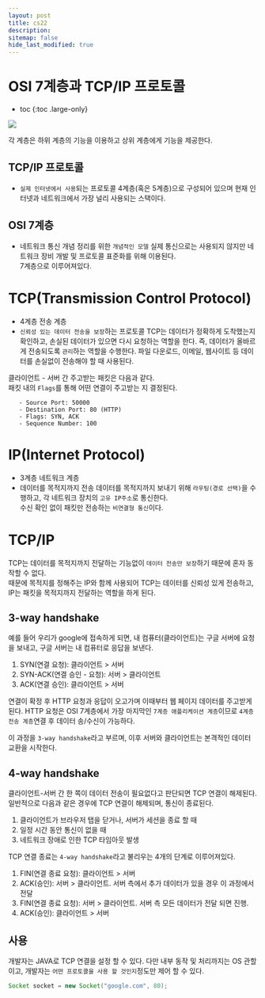 ```yaml
---
layout: post
title: cs22
description:
sitemap: false
hide_last_modified: true
---
```

# OSI 7계층과 TCP/IP 프로토콜

* toc
{:toc .large-only}

![](https://velog.velcdn.com/images/moonblue/post/0ca8f354-9b9f-41fc-80cd-ec5730cd9e2d/image.png)

각 계층은 하위 계층의 기능을 이용하고 상위 계층에게 기능을 제공한다.

## TCP/IP 프로토콜

- `실제 인터넷에서 사용`되는 프로토콜
4계층(혹은 5계층)으로 구성되어 있으며 현재 인터넷과 네트워크에서 가장 널리 사용되는 스택이다.

## OSI 7계층

- 네트워크 통신 개념 정리를 위한 `개념적인 모델`
실제 통신으로는 사용되지 않지만 네트워크 장비 개발 및 프로토콜 표준화를 위해 이용된다.  
7계층으로 이루어져있다.

# TCP(Transmission Control Protocol)

- 4계층 전송 계층
- `신뢰성 있는 데이터 전송을 보장`하는 프로토콜
TCP는 데이터가 정확하게 도착했는지 확인하고, 손실된 데이터가 있으면 다시 요청하는 역할을 한다. 즉, 데이터가 올바르게 전송되도록 `관리`하는 역할을 수행한다.
파일 다운로드, 이메일, 웹사이트 등 데이터를 손실없이 전송해야 할 때 사용된다.  

클라이언트 - 서버 간 주고받는 패킷은 다음과 같다.  
패킷 내의 `Flags`를 통해 어떤 연결이 주고받는 지 결정된다.  

```
   - Source Port: 50000
   - Destination Port: 80 (HTTP)
   - Flags: SYN, ACK
   - Sequence Number: 100
```

# IP(Internet Protocol)

- 3계층 네트워크 계층
- 데이터를 목적지까지 전송
데이터를 목적지까지 보내기 위해 `라우팅(경로 선택)`을 수행하고, 각 네트워크 장치의 `고유 IP주소`로 통신한다.  
수신 확인 없이 패킷만 전송하는 `비연결형 통신`이다.

# TCP/IP

TCP는 데이터를 목적지까지 전달하는 기능없이 `데이터 전송만 보장`하기 때문에 혼자 동작할 수 없다.  
때문에 목적지를 정해주는 IP와 함께 사용되어 TCP는 데이터를 신뢰성 있게 전송하고, IP는 패킷을 목적지까지 전달하는 역할을 하게 된다.

## 3-way handshake

예를 들어 우리가 google에 접속하게 되면, 내 컴퓨터(클라이언트)는 구글 서버에 요청을 보내고, 구글 서버는 내 컴퓨터로 응답을 보낸다.

1. SYN(연결 요청): 클라이언트 > 서버
2. SYN-ACK(연결 승인 - 요청): 서버 > 클라이언트
3. ACK(연결 승인): 클라이언트 > 서버

연결이 확정 후 HTTP 요청과 응답이 오고가며 이때부터 웹 페이지 데이터를 주고받게 된다. HTTP 요청은 OSI 7계층에서 가장 마지막인 `7계층 애플리케이션 계층`이므로 `4계층 전송 계층`연결 후 데이터 송/수신이 가능하다.

이 과정을 `3-way handshake`라고 부르며, 이후 서버와 클라이언트는 본격적인 데이터 교환을 시작한다.

## 4-way handshake

클라이언트-서버 간 한 쪽이 데이터 전송이 필요없다고 판단되면 TCP 연결이 해제된다. 일반적으로 다음과 같은 경우에 TCP 연결이 해제되며, 통신이 종료된다.

1. 클라이언트가 브라우저 탭을 닫거나, 서버가 세션을 종료 할 때
2. 일정 시간 동안 통신이 없을 때
3. 네트워크 장애로 인한 TCP 타임아웃 발생

TCP 연결 종료는 `4-way handshake`라고 불리우는 4개의 단계로 이루어져있다.

1. FIN(연결 종료 요청): 클라이언트 > 서버
2. ACK(승인): 서버 > 클라이언트. 서버 측에서 추가 데이터가 있을 경우 이 과정에서 전달
3. FIN(연결 종료 요청): 서버 > 클라이언트. 서버 측 모든 데이터가 전달 되면 진행.
4. ACK(승인): 클라이언트 > 서버

## 사용

개발자는 JAVA로 TCP 연결을 설정 할 수 있다. 다만 내부 동작 및 처리까지는 OS 관할이고, 개발자는 `어떤 프로토콜을 사용 할 것인지`정도만 제어 할 수 있다.

```java
Socket socket = new Socket("google.com", 80);
```